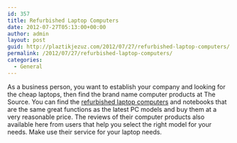 ```yaml
---
id: 357
title: Refurbished Laptop Computers
date: 2012-07-27T05:13:00+00:00
author: admin
layout: post
guid: http://plaztikjezuz.com/2012/07/27/refurbished-laptop-computers/
permalink: /2012/07/27/refurbished-laptop-computers/
categories:
  - General
---
```

As a business person, you want to establish your company and looking for the cheap laptops, then find the brand name computer products at The Source. You can find the [refurbished laptop computers](http://www.thesource.ca/estore/category.aspx?language=en-CA&catalog=Online&category=demo-laptops) and notebooks that are the same great functions as the latest PC models and buy them at a very reasonable price. The reviews of their computer products also available here from users that help you select the right model for your needs. Make use their service for your laptop needs.